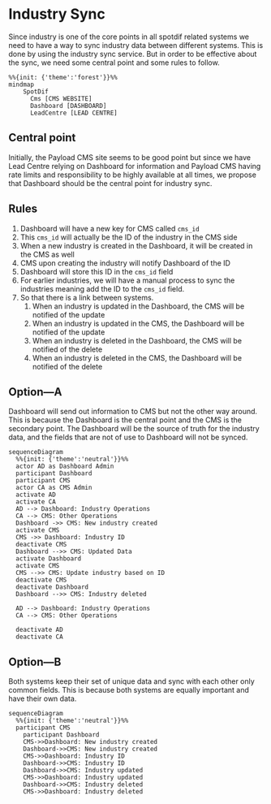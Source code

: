 # Industry Sync
Since industry is one of the core points in all spotdif related systems we need to have a way to sync industry data between different systems. This is done by using the industry sync service. But in order to be effective about the sync, we need some central point and some rules to follow.


```mermaid
%%{init: {'theme':'forest'}}%%
mindmap
    SpotDif
      Cms [CMS WEBSITE]
      Dashboard [DASHBOARD]
      LeadCentre [LEAD CENTRE]
```

## Central point
Initially, the Payload CMS site seems to be good point but since we have Lead Centre relying on Dashboard for information and Payload CMS having rate limits and responsibility to be highly available at all times, we propose that Dashboard should be the central point for industry sync.

## Rules
1. Dashboard will have a new key for CMS called `cms_id`
2. This `cms_id` will actually be the ID of the industry in the CMS side
3. When a new industry is created in the Dashboard, it will be created in the CMS as well
4. CMS upon creating the industry will notify Dashboard of the ID
5. Dashboard will store this ID in the `cms_id` field
6. For earlier industries, we will have a manual process to sync the industries meaning add the ID to the `cms_id` field.
7. So that there is a link between systems.
   1. When an industry is updated in the Dashboard, the CMS will be notified of the update
   2. When an industry is updated in the CMS, the Dashboard will be notified of the update
   3. When an industry is deleted in the Dashboard, the CMS will be notified of the delete
   4. When an industry is deleted in the CMS, the Dashboard will be notified of the delete

## Option—A
Dashboard will send out information to CMS but not the other way around. This is because the Dashboard is the central point and the CMS is the secondary point. The Dashboard will be the source of truth for the industry data, and the fields that are not of use to Dashboard will not be synced.

```mermaid
sequenceDiagram
  %%{init: {'theme':'neutral'}}%%
  actor AD as Dashboard Admin
  participant Dashboard
  participant CMS
  actor CA as CMS Admin
  activate AD
  activate CA
  AD --> Dashboard: Industry Operations
  CA --> CMS: Other Operations
  Dashboard ->> CMS: New industry created
  activate CMS
  CMS ->> Dashboard: Industry ID
  deactivate CMS
  Dashboard -->> CMS: Updated Data
  activate Dashboard
  activate CMS
  CMS -->> CMS: Update industry based on ID
  deactivate CMS
  deactivate Dashboard
  Dashboard -->> CMS: Industry deleted

  AD --> Dashboard: Industry Operations
  CA --> CMS: Other Operations

  deactivate AD
  deactivate CA
```



## Option—B
Both systems keep their set of unique data and sync with each other only common fields. This is because both systems are equally important and have their own data.
```mermaid
sequenceDiagram
  %%{init: {'theme':'neutral'}}%%
  participant CMS
    participant Dashboard
    CMS->>Dashboard: New industry created
    Dashboard->>CMS: New industry created
    CMS->>Dashboard: Industry ID
    Dashboard->>CMS: Industry ID
    Dashboard->>CMS: Industry updated
    CMS->>Dashboard: Industry updated
    Dashboard->>CMS: Industry deleted
    CMS->>Dashboard: Industry deleted
```
